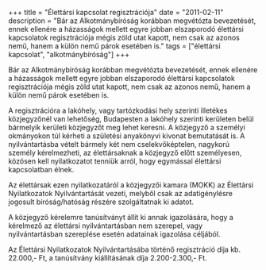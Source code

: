 +++
title = "Élettársi kapcsolat regisztrációja"
date = "2011-02-11"
description = "Bár az Alkotmánybíróság korábban megvétózta bevezetését, ennek ellenére a házasságok mellett egyre jobban elszaporodó élettársi kapcsolatok regisztrációja mégis zöld utat kapott, nem csak az azonos nemű, hanem a külön nemű párok esetében is."
tags = ["élettársi kapcsolat", "alkotmánybíróság"]
+++

Bár az Alkotmánybíróság korábban megvétózta bevezetését, ennek ellenére a házasságok mellett egyre jobban elszaporodó élettársi kapcsolatok regisztrációja mégis zöld utat kapott, nem csak az azonos nemű, hanem a külön nemű párok esetében is.

A regisztrációra a lakóhely, vagy tartózkodási hely szerinti illetékes közjegyzőnél van lehetőség, Budapesten a lakóhely szerinti kerületen belül bármelyik kerületi közjegyzőt meg lehet keresni.
A közjegyző a személyi okmányokon túl kérheti a születési anyakönyvi kivonat bemutatását is. 
A nyilvántartásba vételt bármely két nem cselekvőképtelen, nagykorú személy kérelmezheti, az élettársaknak a közjegyző előtt személyesen, közösen kell nyilatkozatot tenniük arról, hogy egymással élettársi kapcsolatban élnek.

Az élettársak ezen nyilatkozatáról a közjegyzői kamara (MOKK) az Élettársi Nyilatkozatok Nyilvántartását vezeti, melyből csak az adatigénylésre jogosult bíróság/hatóság részére szolgáltatnak ki adatot.

A közjegyző kérelemre tanúsítványt állít ki annak igazolására, hogy a kérelmező az élettársi nyilvántartásban nem szerepel, vagy nyilvántartásban szereplése esetén adatainak igazolása céljából.

Az Élettársi Nyilatkozatok Nyilvántartásába történő regisztráció díja kb. 22.000,- Ft, a tanúsítvány kiállításának díja 2.200-2.300,- Ft.